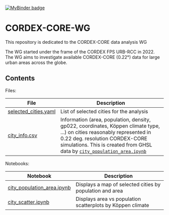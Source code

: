 [![MyBinder badge](https://img.shields.io/badge/MyBinder-Jupyter%20Lab-E66581.svg)](https://mybinder.org/v2/gh/jesusff/pyclimenv/main?urlpath=git-pull%3Frepo%3Dhttps%253A%252F%252Fgithub.com%252FFPS-URB-RCC%252FCORDEX-CORE-WG%26urlpath%3Dlab%252Ftree%252FCORDEX-CORE-WG%252F%26branch%3Dmain)

# CORDEX-CORE-WG

This repository is dedicated to the CORDEX-CORE data analysis WG

The WG started under the frame of the CORDEX FPS URB-RCC in 2022. 
The WG aims to investigate available CORDEX-CORE (0.22°) data for large urban areas across the globe. 

## Contents

Files:

| File | Description |
|----------|-------------|
| [selected_cities.yaml](./selected_cities.yaml) | List of selected cities for the analysis |
| [city_info.csv](./city_info.csv) | Information (area, population, density, gp022, coordinates, Köppen climate type, ...) on cities reasonably represented in 0.22 deg. resolution CORDEX-CORE simulations. This is created from GHSL data by [`city_population_area.ipynb`](./city_population_area.ipynb) |

Notebooks:

| Notebook | Description |
|----------|-------------|
| [city_population_area.ipynb](./city_population_area.ipynb) | Displays a map of selected cities by population and area |
| [city_scatter.ipynb](./city_scatter.ipynb) | Displays area vs population scatterplots by Köppen climate |
